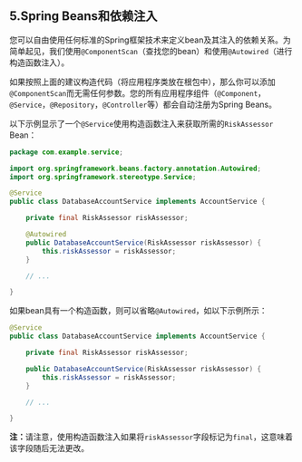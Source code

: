 <h2>5.Spring Beans和依赖注入</h2>

您可以自由使用任何标准的Spring框架技术来定义bean及其注入的依赖关系。为简单起见，我们使用```@ComponentScan```（查找您的bean）和使用```@Autowired```（进行构造函数注入）。

如果按照上面的建议构造代码（将应用程序类放在根包中），那么你可以添加```@ComponentScan```而无需任何参数。您的所有应用程序组件（```@Component```，```@Service```，```@Repository```，```@Controller```等）都会自动注册为Spring Beans。

以下示例显示了一个```@Service```使用构造函数注入来获取所需的```RiskAssessor``` Bean：

```java
package com.example.service;

import org.springframework.beans.factory.annotation.Autowired;
import org.springframework.stereotype.Service;

@Service
public class DatabaseAccountService implements AccountService {

    private final RiskAssessor riskAssessor;

    @Autowired
    public DatabaseAccountService(RiskAssessor riskAssessor) {
        this.riskAssessor = riskAssessor;
    }

    // ...

}
```

如果bean具有一个构造函数，则可以省略```@Autowired```，如以下示例所示：

```java
@Service
public class DatabaseAccountService implements AccountService {

    private final RiskAssessor riskAssessor;

    public DatabaseAccountService(RiskAssessor riskAssessor) {
        this.riskAssessor = riskAssessor;
    }

    // ...

}
```

<b>注：</b>请注意，使用构造函数注入如果将```riskAssessor```字段标记为```final```，这意味着该字段随后无法更改。
